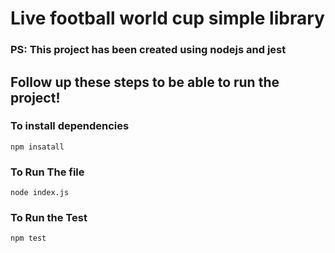 # Live football world cup simple library

### PS: This project has been created using nodejs and jest

## Follow up these steps to be able to run the project!

### To install dependencies

```
npm insatall
```

### To Run The file

```
node index.js
```

### To Run the Test

```
npm test
```
